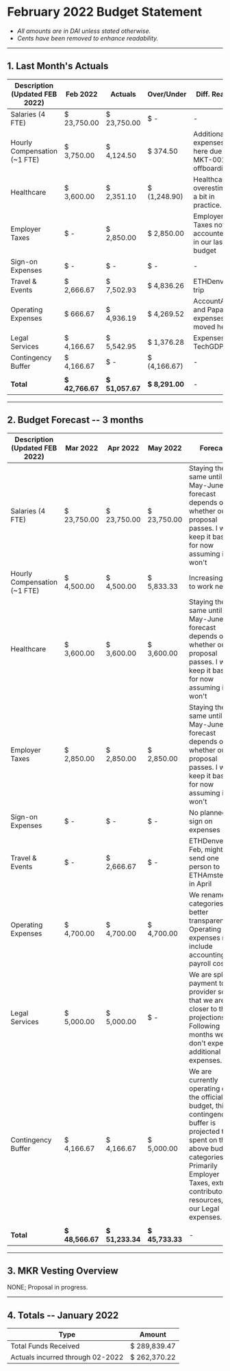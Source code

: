# February 2022 Budget Statement

- *All amounts are in DAI unless stated otherwise.*
- *Cents have been removed to enhance readability.*

---

## 1. Last Month's Actuals

| **Description (Updated FEB 2022)** | **Feb 2022** | **Actuals** | **Over/Under** | **Diff. Reason** |  |
|---|---|---|---|---|---|
| Salaries (4 FTE) | $ 23,750.00 | $ 23,750.00 | $ - | - |  |
| Hourly Compensation (~1 FTE) | $ 3,750.00 | $ 4,124.50 | $ 374.50 | Additional expenses here due to MKT-001 offboarding |  |
| Healthcare | $ 3,600.00 | $ 2,351.10 | $ (1,248.90) | Healthcare overestimated a bit in practice. |  |
| Employer Taxes | $ - | $ 2,850.00 | $ 2,850.00 | Employer Taxes not accounted for in our last budget |  |
| Sign-on Expenses | $ - | $ - | $ - | - |  |
| Travel & Events | $ 2,666.67 | $ 7,502.93 | $ 4,836.26 | ETHDenver trip |  |
| Operating Expenses | $ 666.67 | $ 4,936.19 | $ 4,269.52 | AccountAble and Papaya expenses moved here |  |
| Legal Services | $ 4,166.67 | $ 5,542.95 | $ 1,376.28 | Expenses for TechGDPR |  |
| Contingency Buffer | $ 4,166.67 | $ - | $ (4,166.67) | - |  |
|  |  |  |  |  |  |
| **Total** |  **$ 42,766.67**  |  **$ 51,057.67**  |  **$ 8,291.00**  | - |  |

---

## 2. Budget Forecast -- 3 months

| **Description (Updated FEB 2022)** | Mar 2022 | Apr 2022 | May 2022 | Forecast |  |
|---|---|---|---|---|---|
| Salaries (4 FTE) | $ 23,750.00 | $ 23,750.00 | $ 23,750.00 | Staying the same until May-June; forecast depends on whether our proposal passes. I will keep it baseline for now assuming it won't |  |
| Hourly Compensation (~1 FTE) | $ 4,500.00 | $ 4,500.00 | $ 5,833.33 | Increasing due to work needs |  |
| Healthcare | $ 3,600.00 | $ 3,600.00 | $ 3,600.00 | Staying the same until May-June; forecast depends on whether our proposal passes. I will keep it baseline for now assuming it won't |  |
| Employer Taxes | $ 2,850.00 | $ 2,850.00 | $ 2,850.00 | Staying the same until May-June; forecast depends on whether our proposal passes. I will keep it baseline for now assuming it won't |  |
| Sign-on Expenses | $ - | $ - | $ - | No planned sign on expenses |  |
| Travel & Events | $ - | $ 2,666.67 | $ - | ETHDenver in Feb, might send one person to ETHAmsterdam in April |  |
| Operating Expenses | $ 4,700.00 | $ 4,700.00 | $ 4,700.00 | We renamed categories for better transparency, Operating expenses now include accounting and payroll costs. |  |
| Legal Services | $ 5,000.00 | $ 5,000.00 | $ - | We are splitting payment to our provider so that we are closer to these projections. Following months we don't expect additional expenses. |  |
| Contingency Buffer | $ 4,166.67 | $ 4,166.67 | $ 5,000.00 | We are currently operating over the official budget, this contingency buffer is projected to be spent on the above budget categories. Primarily Employer Taxes, extra contributor resources, and our Legal expenses. |  |
|  |  |  |  |  |  |
| **Total** | **$ 48,566.67** | **$ 51,233.34** | **$ 45,733.33** | - |  |

---

## 3. MKR Vesting Overview

NONE; Proposal in progress.

---

## 4. Totals -- January 2022

| Type | Amount |
|---|---|
| Total Funds Received | $ 289,839.47 |
| Actuals incurred through 02-2022 | $ 262,370.22 |
